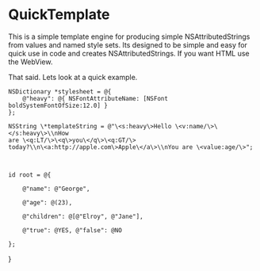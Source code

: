 QuickTemplate
=============

This is a simple template engine for producing simple NSAttributedStrings from
values and named style sets. Its designed to be simple and easy for quick use in
code and creates NSAttributedStrings. If you want HTML use the WebView.

That said. Lets look at a quick example.

~~~~~~~~~~~~~~~~~~~~~~~~~~~~~~~~~~~~~~~~~~~~~~~~~~~~~~~~~~~~~~~~~~~~~~~~~~~~~~~~
NSDictionary *stylesheet = @{
    @"heavy": @{ NSFontAttributeName: [NSFont boldSystemFontOfSize:12.0] }
};
~~~~~~~~~~~~~~~~~~~~~~~~~~~~~~~~~~~~~~~~~~~~~~~~~~~~~~~~~~~~~~~~~~~~~~~~~~~~~~~~



    NSString \*templateString = @"\<s:heavy\>Hello \<v:name/\>\</s:heavy\>\\nHow
    are \<q:LT/\>\<q\>you\</q\>\<q:GT/\>
    today?\\n\<a:http://apple.com\>Apple\</a\>\\nYou are \<value:age/\>";



    id root = @{

        @"name": @"George",

        @"age": @(23),

        @"children": @[@"Elroy", @"Jane"],

        @"true": @YES, @"false": @NO

    };

}
